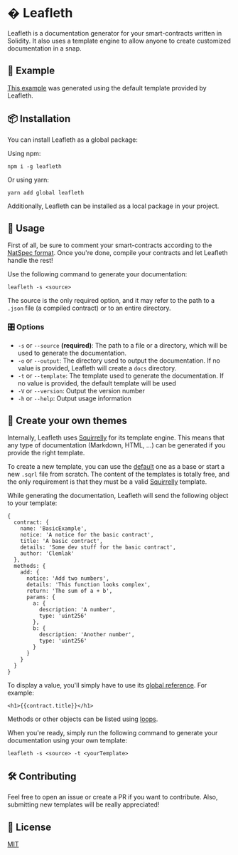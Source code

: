 # � Leafleth

Leafleth is a documentation generator for your smart-contracts written in Solidity. It also uses a template engine to allow anyone to create customized documentation in a snap.

## 🎉 Example

[This example](https://github.com/clemlak/leafleth/blob/master/examples/BasicExample.md) was generated using the default template provided by Leafleth.

## 📦 Installation

You can install Leafleth as a global package:

Using npm:

`npm i -g leafleth`

Or using yarn:

`yarn add global leafleth`

Additionally, Leafleth can be installed as a local package in your project.

## 🚀 Usage

First of all, be sure to comment your smart-contracts according to the [NatSpec format](https://solidity.readthedocs.io/en/latest/natspec-format.html). Once you're done, compile your contracts and let Leafleth handle the rest!

Use the following command to generate your documentation:

`leafleth -s <source>`

The source is the only required option, and it may refer to the path to a `.json` file (a compiled contract) or to an entire directory.

### 🎛 Options

* `-s` or `--source` **(required)**: The path to a file or a directory, which will be used to generate the documentation.
* `-o` or `--output`: The directory used to output the documentation. If no value is provided, Leafleth will create a `docs` directory.
* `-t` or `--template`: The template used to generate the documentation. If no value is provided, the default template will be used
* `-V` or `--version`: Output the version number
* `-h` or `--help`: Output usage information 

## 🎨 Create your own themes

Internally, Leafleth uses [Squirrelly](https://squirrelly.js.org/) for its template engine. This means that any type of documentation (Markdown, HTML, ...) can be generated if you provide the right template.

To create a new template, you can use the [default](https://github.com/clemlak/leafleth/blob/master/templates/default.sqrl) one as a base or start a new `.sqrl` file from scratch. The content of the templates is totally free, and the only requirement is that they must be a valid [Squirrelly](https://squirrelly.js.org/) template.

While generating the documentation, Leafleth will send the following object to your template:

```:javascript
{
  contract: {
    name: 'BasicExample',
    notice: 'A notice for the basic contract',
    title: 'A basic contract',
    details: 'Some dev stuff for the basic contract',
    author: 'Clemlak'
  },
  methods: {
    add: {
      notice: 'Add two numbers',
      details: 'This function looks complex',
      return: 'The sum of a + b',
      params: {
        a: {
          description: 'A number',
          type: 'uint256'
        },
        b: {
          description: 'Another number',
          type: 'uint256'
        }
      }
    }
  }
}
```

To display a value, you'll simply have to use its [global reference](https://squirrelly.js.org/docs/v7/global-refs/). For example:

```:html
<h1>{{contract.title}}</h1>
```

Methods or other objects can be listed using [loops](https://squirrelly.js.org/docs/v7/cheatsheet#looping-over-objects).

When you're ready, simply run the following command to generate your documentation using your own template:

`leafleth -s <source> -t <yourTemplate>`

## 🛠 Contributing

Feel free to open an issue or create a PR if you want to contribute. Also, submitting new templates will be really appreciated!

## 📄 License

[MIT](https://github.com/clemlak/leafleth/blob/master/LICENSE)

